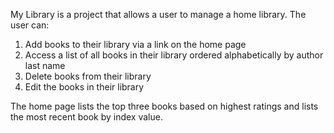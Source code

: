 ﻿My Library is a project that allows a user to manage a home library. The user can:

1.  Add books to their library via a link on the home page
2.  Access a list of all books in their library ordered alphabetically by author last name
3.  Delete books from their library
4.  Edit the books in their library 

The home page lists the top three books based on highest ratings and lists the most recent book by index value.
